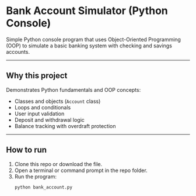 # Bank Account Simulator (Python Console)

Simple Python console program that uses Object-Oriented Programming (OOP) to simulate a basic banking system with checking and savings accounts.

---

## Why this project
Demonstrates Python fundamentals and OOP concepts:

- Classes and objects (`Account` class)
- Loops and conditionals
- User input validation
- Deposit and withdrawal logic
- Balance tracking with overdraft protection

---

## How to run
1. Clone this repo or download the file.  
2. Open a terminal or command prompt in the repo folder.  
3. Run the program:  
   ```bash
   python bank_account.py
